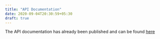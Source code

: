 ```yaml
---
title: "API Documentation"
date: 2020-09-04T20:30:59+05:30
draft: true
---
```


The API documentation has already been published and can be found [here](https://synbiohub.github.io/api-docs/#user-endpoints)
